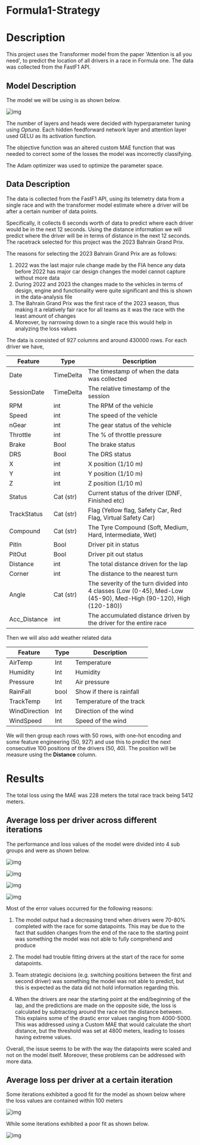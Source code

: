 # Formula1-Strategy

# Description

This project uses the Transformer model from the paper 'Attention is all you need', to predict the location of all drivers in a race in Formula one. 
The data was collected from the FastF1 API. 

## Model Description

The model we will be using is as shown below. 

![img](Images/model_diagram.png "Logo Title Text 1")

The number of layers and heads were decided with hyperparameter tuning using *Optuna*. Each hidden feedforward network layer and attention layer used GELU as its activation function. 

The objective function was an altered custom MAE function that was needed to correct some of the losses the model was incorrectly classifying. 

The Adam optimizer was used to optimize the parameter space. 

## Data Description 

The data is collected from the FastF1 API, using its telemetry data from a single race and with the transformer model estimate where a driver will be after a certain number of data points. 

Specifically, it collects 6 seconds worth of data to predict where each driver would be in the next 12 seconds. Using the distance information we will predict where the driver will be in terms of distance in the next 12 seconds. The racetrack selected for this project was the 2023 Bahrain Grand Prix.


The reasons for selecting the 2023 Bahrain Grand Prix are as follows:
1. 2022 was the last major rule change made by the FIA hence any data before 2022 has major car design changes the model cannot capture without more data
2. During 2022 and 2023 the changes made to the vehicles in terms of design, engine and functionality were quite significant and this is shown in the data-analysis file
3. The Bahrain Grand Prix was the first race of the 2023 season, thus making it a relatively fair race for all teams as it was the race with the least amount of changes
4. Moreover, by narrowing down to a single race this would help in analyzing the loss values

The data is consisted of 927 columns and around 430000 rows. For each driver we have, 

|  Feature | Type | Description |
| --- | --- | --- |
| Date | TimeDelta | The timestamp of when the data was collected |
| SessionDate | TimeDelta | The relative timestamp of the session |
| RPM | int | The RPM of the vehicle |
| Speed | int | The speed of the vehicle |
| nGear | int | The gear status of the vehicle |
| Throttle | int | The % of throttle pressure |
| Brake | Bool | The brake status |
| DRS | Bool | The DRS status |
| X | int | X position (1/10 m) |
| Y | int | Y position (1/10 m) |
| Z | int | Z position (1/10 m) |
| Status | Cat (str) | Current status of the driver (DNF, Finished etc) |
| TrackStatus | Cat (str) | Flag (Yellow flag, Safety Car, Red Flag, Virtual Safety Car) | 
| Compound | Cat (str)|The Tyre Compound (Soft, Medium, Hard, Intermediate, Wet) |
| PitIn | Bool | Driver pit in status |
| PitOut | Bool | Driver pit out status |
| Distance | int | The total distance driven for the lap |
| Corner | int| The distance to the nearest turn |
| Angle | Cat (str) | The severity of the turn divided into 4 classes (Low (0-45), Med-Low (45-90), Med-High (90-120), High (120-180)) |
| Acc_Distance | int | The accumulated distance driven by the driver for the entire race |

Then we will also add weather related data

| Feature | Type | Description |
| --- | --- | --- |
| AirTemp | Int | Temperature |
| Humidity | Int | Humidity |
| Pressure | Int | Air pressure|
| RainFall | bool | Show if there is rainfall |
| TrackTemp | Int | Temperature of the track |
| WindDirection | Int | Direction of the wind |
| WindSpeed | Int | Speed of the wind | 


We will then group each rows with 50 rows, with one-hot encoding and some feature engineering (50, 927) and use this to predict the next consecutive 100 positions of the drivers (50, 40). The position will be measure using the **Distance** column. 


# Results

The total loss using the MAE was 228 meters the total race track being 5412 meters. 

## Average loss per driver across different iterations

The performance and loss values of the model were divided into 4 sub groups and were as shown below. 

![img](Images/group1.png "Avg Loss values of Group 1")

![img](Images/group2.png "Avg Loss values of Group 2")

![img](Images/group3.png "Avg Loss values of Group 3")

![img](Images/group4.png "Avg Loss values of Group 4")

Most of the error values occurred for the following reasons:

1. The model output had a decreasing trend when drivers were 70-80% completed with the race for some datapoints. This may be due to the fact that sudden changes from the end of the race to the starting point was something the model was not able to fully comprehend and produce

2. The model had trouble fitting drivers at the start of the race for some datapoints. 

3. Team strategic decisions (e.g. switching positions between the first and second driver) was something the model was not able to predict, but this is expected as the data did not hold information regarding this. 

4. When the drivers are near the starting point at the end/beginning of the lap, and the predictions are made on the opposite side, the loss is calculated by subtracting around the race not the distance between. This explains some of the drastic error values ranging from 4000-5000. This was addressed using a Custom MAE that would calculate the short distance, but the threshold was set at 4800 meters, leading to losses having extreme values. 

Overall, the issue seems to be with the way the datapoints were scaled and not on the model itself. Moreover, these problems can be addressed with more data. 

## Average loss per driver at a certain iteration

Some iterations exhibited a good fit for the model as shown below where the loss values are contained within 100 meters

![img](Images/good_exm.png "Loss values for iteration 10")

While some iterations exhibited a poor fit as shown below. 

![img](Images/bad_exm.png "Loss values for iteration 20")
